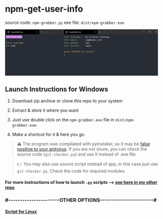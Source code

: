 # npm-get-user-info

source code: `npm-grabber.py`
exe file: `dist/npm-grabber.exe`

![script showcase](https://github.com/Cacodemon503/npm-get-user-info/blob/master/npm-screenshot.png?raw=true)

## Launch Instructions for Windows

1. Download zip archive or clone this repo to your system

2. Extract & store it where you want

3. Just use double click on the `npm-grabber.exe` file in `dist/npm-grabber.exe`.

4. Make a shortcut for it & here you go.

> ⚠️ The program was compilated with pyinstaller, so it may be [false positive to your anitvirus](https://github.com/pyinstaller/pyinstaller/issues/4633). 
If you are not shure, you can check the source code (`git-checker.py`) and use it instead of .exe file.

> 👉 You may also use source script instead of app, in this case just use `git-checker.py`. 
Check the code for required modules

#### For more instructions of how to launch  `.py` scripts --> [see here in my other repo](https://github.com/Cacodemon503/hackerrank-parser/blob/source/README.md)

### #----------------------OTHER OPTIONS-----------------------#

#### [Script for Linux](https://github.com/Cacodemon503/npm-get-user-info/tree/linux)
